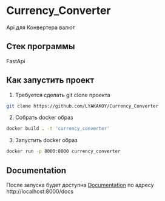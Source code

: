 # Currency_Converter

Api для Конвертера валют

## Стек программы
FastApi

## Как запустить проект
1. Требуется сделать git clone проекта
```bash
git clone https://github.com/LYAKAKOY/Currency_Converter
```
2. Собрать docker образ
```bash
docker build . -t 'currency_converter' 
```
3. Запустить docker образ
```bash
docker run -p 8000:8000 currency_converter
```
## Documentation
После запуска будет доступна
[Documentation](http://localhost:8000/docs) по адресу http://localhost:8000/docs


